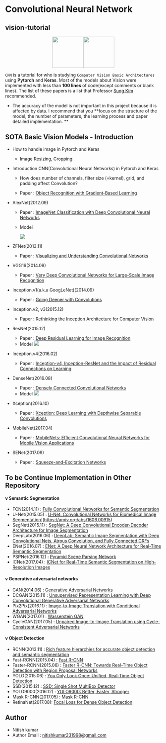 # Convolutional Neural Network


## vision-tutorial

<p align="center"><img width="100" src="https://media-thumbs.golden.com/OLqzmrmwAzY1P7Sl29k2T9WjJdM=/200x200/smart/golden-storage-production.s3.amazonaws.com/topic_images/e08914afa10a4179893eeb07cb5e4713.png" /><img width="100" src="https://keras.io/img/keras-logo-small-wb.png" /></p>

`CNN` is a tutorial for who is studying `Computer Vision Basic Architectures` using **Pytorch** and **Keras**. Most of the models about Vision were implemented with less than **100 lines** of code(except comments or blank lines). The list of these papers is a list that Professor [Sung Kim](https://github.com/hunkim) recommended.



- The accuracy of the model is not important in this project because it is affected by data. I recommend that you **focus on the structure of the model, the number of parameters, the learning process and paper detailed implementation. **

  

## SOTA Basic Vision Models - Introduction

- How to handle image in Pytorch and Keras

  - Image Resizing, Cropping

- Introduction CNN(Convolutional Neural Networks) in Pytorch and Keras

  - How does number of channels, filter size (=kernel), grid, and padding affect Convolution?

  - Paper : [Object Recognition with Gradient-Based Learning](http://yann.lecun.com/exdb/publis/pdf/lecun-99.pdf)

- AlexNet(2012.09)

  - Paper : [ImageNet Classification with Deep Convolutional Neural Networks](https://papers.nips.cc/paper/4824-imagenet-classification-with-deep-convolutional-neural-networks.pdf)

  - Model

    ![](2.AlexNet/model.jpg)

- ZFNet(2013.11)

  - Paper : [Visualizing and Understanding Convolutional Networks](https://arxiv.org/abs/1311.2901)

- VGG16(2014.09)

  - Paper : [Very Deep Convolutional Networks for Large-Scale Image Recognition](https://arxiv.org/abs/1409.1556)

- Inception.v1(a.k.a GoogLeNet)(2014.09)

  - Paper : [Going Deeper with Convolutions](https://arxiv.org/abs/1409.4842)

- Inception.v2, v3(2015.12)

  - Paper : [Rethinking the Inception Architecture for Computer Vision](https://arxiv.org/abs/1512.00567)

- ResNet(2015.12)

  - Paper : [Deep Residual Learning for Image Recognition](https://arxiv.org/abs/1512.03385)
  - Model
    ![](7.ResNet/model.jpeg)

- Inception.v4(2016.02)

  - Paper : [Inception-v4, Inception-ResNet and the Impact of Residual Connections on Learning](https://arxiv.org/abs/1602.07261)

- DenseNet(2016.08)

  - Paper : [Densely Connected Convolutional Networks](https://arxiv.org/abs/1608.06993)
  - Model
    ![](9.DenseNet/model.jpg)

- Xception(2016.10)

  - Paper : [Xception: Deep Learning with Depthwise Separable Convolutions](https://arxiv.org/abs/1610.02357)

- MobileNet(2017.04)

  - Paper : [MobileNets: Efficient Convolutional Neural Networks for Mobile Vision Applications](https://arxiv.org/abs/1704.04861)

- SENet(2017.09)

  - Paper : [Squeeze-and-Excitation Networks](https://arxiv.org/abs/1709.01507)



## To be Continue Implementation in Other Repository

#### v Semantic Segmentation

- FCN(2014.11) : [Fully Convolutional Networks for Semantic Segmentation](https://arxiv.org/abs/1411.4038)
- U-Net(2015.05) : [U-Net: Convolutional Networks for Biomedical Image Segmentation](https://arxiv.org/abs/1505.04597)](https://arxiv.org/abs/1606.00915)
- SegNet(2015.11) : [SegNet: A Deep Convolutional Encoder-Decoder Architecture for Image Segmentation](https://arxiv.org/abs/1511.00561)
- DeepLab(2016.06) : [DeepLab: Semantic Image Segmentation with Deep Convolutional Nets, Atrous Convolution, and Fully Connected CRFs](https://arxiv.org/abs/1606.00915)
- ENet(2016.07) : [ENet: A Deep Neural Network Architecture for Real-Time Semantic Segmentation](https://arxiv.org/abs/1606.02147)
- PSPNet(2016.12) : [Pyramid Scene Parsing Network](https://arxiv.org/abs/1612.01105)
- ICNet(2017.04) : [ICNet for Real-Time Semantic Segmentation on High-Resolution Images](https://arxiv.org/abs/1704.08545)



#### v Generative adversarial networks

- GAN(2014.06) : [Generative Adversarial Networks](https://arxiv.org/abs/1406.2661)
- DCGAN(2015.11) : [Unsupervised Representation Learning with Deep Convolutional Generative Adversarial Networks](https://arxiv.org/abs/1511.06434)
- Pix2Pix(2016.11) : [Image-to-Image Translation with Conditional Adversarial Networks](https://arxiv.org/abs/1611.07004)
- WGAN(2017.01) : [Wasserstein GAN](https://arxiv.org/abs/1701.07875)
- CycleGAN(2017.05) : [Unpaired Image-to-Image Translation using Cycle-Consistent Adversarial Networks](https://arxiv.org/abs/1703.10593)



#### v Object Detection

- RCNN(2013.11) : [Rich feature hierarchies for accurate object detection and semantic segmentation](https://arxiv.org/abs/1311.2524)
- Fast-RCNN(2015.04) : [Fast R-CNN](https://arxiv.org/abs/1504.08083)
- Faster-RCNN(2015.06) : [Faster R-CNN: Towards Real-Time Object Detection with Region Proposal Networks](https://arxiv.org/abs/1506.01497)
- YOLO(2015.06) : [You Only Look Once: Unified, Real-Time Object Detection](https://arxiv.org/abs/1506.02640)
- SSD(2015.12) : [SSD: Single Shot MultiBox Detector](https://arxiv.org/abs/1512.02325)
- YOLO9000(2016.12) : [YOLO9000: Better, Faster, Stronger](https://arxiv.org/abs/1612.08242)
- Mask R-CNN(2017.05) : [Mask R-CNN](https://arxiv.org/abs/1703.06870)
- RetinaNet(2017.08):  [Focal Loss for Dense Object Detection](https://arxiv.org/abs/1708.02002)



## Author

- Nitish kumar
- Author Email : [nitishkumar231998@gmail.com](mailto:nitishkumar231998@gmail.com)
